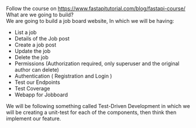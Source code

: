 Follow the course on https://www.fastapitutorial.com/blog/fastapi-course/ <br/>
What are we going to build?<br/>
We are going to build a job board website, In which we will be having:<br/>
- List a job
- Details of the Job post
- Create a job post
- Update the job
- Delete the job
- Permissions (Authorization required, only superuser and the original author can delete)
- Authentication ( Registration and Login )
- Test our Endpoints
- Test Coverage
- Webapp for Jobboard<br/>

We will be following something called Test-Driven Development in which we will be creating a unit-test for each of the components, then think then implement our feature.
